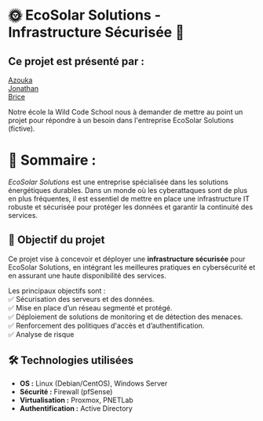 # 🌞 EcoSolar Solutions - Infrastructure Sécurisée 🔐 

## Ce projet est présenté par :

[Azouka](https://github.com/Azouka)
<br>[Jonathan](https://github.com/Tropa-001)
<br>[Brice](https://github.com/bbrice28)

 Notre école la Wild Code School nous à demander de mettre au point un projet pour répondre à un besoin dans l'entreprise EcoSolar Solutions (fictive). 
 
 # 📌 Sommaire :

*EcoSolar Solutions* est une entreprise spécialisée dans les solutions énergétiques durables. 
Dans un monde où les cyberattaques sont de plus en plus fréquentes, il est essentiel de mettre en place une infrastructure IT robuste et sécurisée pour protéger les données et garantir la continuité des services.  

## 🎯 Objectif du projet  
Ce projet vise à concevoir et déployer une **infrastructure sécurisée** pour EcoSolar Solutions, en intégrant les meilleures pratiques en cybersécurité et en assurant une haute disponibilité des services.  

Les principaux objectifs sont :  
✅ Sécurisation des serveurs et des données.  
✅ Mise en place d’un réseau segmenté et protégé.  
✅ Déploiement de solutions de monitoring et de détection des menaces.  
✅ Renforcement des politiques d'accès et d’authentification.  
✅ Analyse de risque

## 🛠️ Technologies utilisées  
- **OS :** Linux (Debian/CentOS), Windows Server 
- **Sécurité :** Firewall (pfSense)
- **Virtualisation :** Proxmox, PNETLab  
- **Authentification :** Active Directory  
